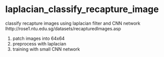 # laplacian_classify_recapture_image
classify recapture images using laplacian filter and CNN network
lhttp://rose1.ntu.edu.sg/datasets/recapturedImages.asp
1) patch images into 64x64
2) preprocess with laplacian
3) training with small CNN network
